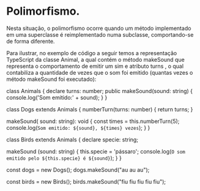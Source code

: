 # Polimorfismo.

Nesta situação, o polimorfismo ocorre quando um método implementado em uma superclasse é reimplementado numa subclasse, comportando-se de forma diferente.


Para ilustrar, no exemplo de código a seguir temos a representação TypeScript da classe Animal, a qual contém o método makeSound que representa o comportamento de emitir um sim e atributo turns , o qual contabiliza a quantidade de vezes que o som foi emitido (quantas vezes o método makeSound foi executado):



class Animals {
  declare turns: number;
  public makeSound(sound: string) {
      console.log('Som emitido:' + sound);
  }
}

class Dogs extends Animals {
  numberTurn(turns: number) {
      return turns;
  }

  makeSound( sound: string): void {
    const times = this.numberTurn(5);
    console.log(`Som emitido: ${sound}, ${times} vezes`);
  }
}

class Birds extends Animals {
  declare specie: string;

  makeSound (sound: string) {
    this.specie = 'pássaro';
      console.log(`O som emitido pelo ${this.specie} é ${sound}`);
  }
}

const dogs = new Dogs();
dogs.makeSound("au au au");

const birds = new Birds();
birds.makeSound("fiu fiu fiu fiu fiu");



